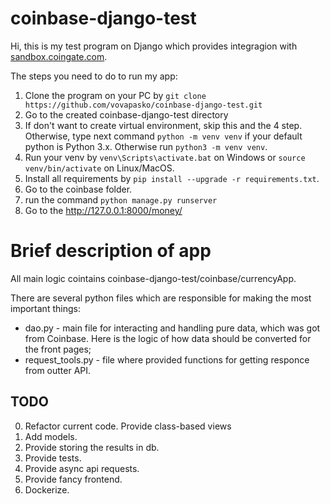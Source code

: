 # coinbase-django-test

Hi, this is my test program on Django which provides integragion with [sandbox.coingate.com](https://sandbox.coingate.com/).

The steps you need to do to run my app: 

1. Clone the program on your PC by `git clone https://github.com/vovapasko/coinbase-django-test.git` 
2. Go to the created coinbase-django-test directory
3. If don't want to create virtual environment, skip this and the 4 step. Otherwise, type next command `python -m venv venv` if your default python is Python 3.x. Otherwise run `python3 -m venv venv`.
4. Run your venv by `venv\Scripts\activate.bat` on Windows or `source venv/bin/activate` on Linux/MacOS.
5. Install all requirements by `pip install --upgrade -r requirements.txt`.
6. Go to the coinbase folder.
7. run the command `python manage.py runserver`
8. Go to the http://127.0.0.1:8000/money/


# Brief description of app
All main logic cointains coinbase-django-test/coinbase/currencyApp.

There are several python files which are responsible for making the most important things:

* dao.py - main file for interacting and handling pure data, which was got from Coinbase. Here is the logic of how data should be converted for the front pages;
* request_tools.py - file where provided functions for getting responce from outter API.


## TODO
0. Refactor current code. Provide class-based views
1. Add models.
2. Provide storing the results in db.
3. Provide tests.
4. Provide async api requests.
5. Provide fancy frontend.
6. Dockerize.
